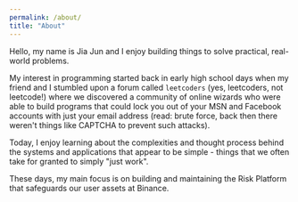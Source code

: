 ```yaml
---
permalink: /about/
title: "About"
---
```


Hello, my name is Jia Jun and I enjoy building things to solve practical, real-world problems. 

My interest in programming started back in early high school days when my friend and I stumbled upon a forum called `leetcoders` (yes, leetcoders, not leetcode!) where we discovered a community of online wizards who were able to build programs that could lock you out of your MSN and Facebook accounts with just your email address (read: brute force, back then there weren't things like CAPTCHA to prevent such attacks). 

Today, I enjoy learning about the complexities and thought process behind the systems and applications that appear to be simple - things that we often take for granted to simply "just work". 

These days, my main focus is on building and maintaining the Risk Platform that safeguards our user assets at Binance.